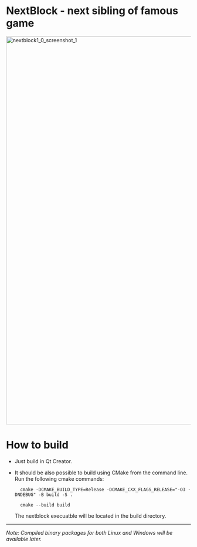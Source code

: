 # NextBlock - next sibling of famous game

<img width="1232" height="1059" alt="nextblock1_0_screenshot_1" src="https://github.com/user-attachments/assets/0dc7f2b5-e8b9-49f2-a820-6260bbcf0c03" />



# How to build 



- Just build in Qt Creator. 
- It should be also possible to build using CMake from the command line. Run the following cmake commands:

        cmake -DCMAKE_BUILD_TYPE=Release -DCMAKE_CXX_FLAGS_RELEASE="-O3 -DNDEBUG" -B build -S .
  
        cmake --build build

  The nextblock execuatble will be located in the build directory.

----------------------------------------------------------------
  *Note: Compiled binary packages for both Linux and Windows will be available later.*
